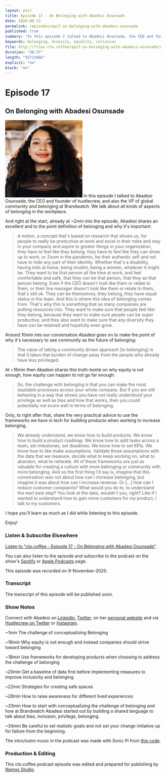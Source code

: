 ```yaml
---
layout: post
title: Episode 17 - On Belonging with Abadesi Osunsade
date: 2020-09-22
permalink: /episodes/ep17-on-belonging-with-abadesi-osunsade
published: true
summary: "In this episode I talked to Abadesi Osunsade, the CEO and founder of hustlecrew, and also the VP of global community and belonging at Brandwatch. We talk about all kinds of aspects of belonging in the workplace."
keywords: belonging, divesity, equality, inclusion
file: http://files.cto.coffee/ep17-on-belonging-with-abadesi-osunsade/cto.coffee-ep17-on-belonging-with-abadesi-osunsade.mp3
duration: "38:37"
length: "55713466"
explicit: "no"
block: "no"
---
```


# Episode 17

## On Belonging with Abadesi Osunsade

<p>
  <img class="aboutimg" src="/static/img/ep17-abadesi.jpg" />
  In this episode I talked to Abadesi Osunsade, the CEO and founder of hustlecrew, and also the VP of global community and
  belonging at Brandwatch. We talk about all kinds of aspects of belonging in the workplace.
</p>
<div style='clear: both;'></div>

And right at the start, already at ~2min into the episode, Abadesi shares an excellent and to the point definition of
belonging and why it's important:


> A notion, a concept that's based on research that shows us, for people to really be productive at work and excel in
their roles and stay in your company and aspire to greater things in your organization, they have to feel like they
belong. they have to feel like they can show up to work, or Zoom in the pandemic, be their authentic self and not have
to hide any part of their identity. Whether that's a disability, having kids at home, being muslim, being a women,
whatever it might be. They want to be that person all the time at work, and feel comfortable and safe, that they can be
that person, that they as that person belong. Even if the CEO doesn't look like them or relate to them, or their line
manager doesn't look like them or relate to them, that's still ok. They can be themselves, they belong, they have equal
status in the team. And this is where this idea of belonging comes from. That's why this is something that so many
companies are putting resources into. They want to make sure that people feel like they belong, because they want to
make sure people can be super productive, and they also want to make sure that any diversity they have can be retained
and hopefully even grow.


Around 10min into our conversation Abadesi goes on to make the point of why it's necessary to see community as the
future of belonging:

> The value of taking a community driven approach [to belonging] is that it takes that burden of change away from the people who
already have less privileged.


At ~16min then Abadesi shares this truth-bomb on why equity is not enough, how equity can happen to not go far enough:

> So, the challenge with belonging is that you can make the most equitable processes across your whole company.
But if you are still behaving in a way that shows you have not really understood your privilege as well as bias and how
that works, then you could potentially not score well in terms of belonging.


Only, to right after that, share the very practical advice to use the frameworks we have in tech for building products
when working to increase belonging.

> We already understand, we know how to build products. We know how to build a product roadmap. We know how to split
tasks across a team, set milestones, set deadlines. We know how to set KPIs. We know how to like make assumptions.
Validate those assumptions with the data that we measure, decide what to keep working on, what to abandon, what to
reiterate. All of these frameworks are just as valuable for creating a culture with more belonging or community with more
belonging. And so the first thing I'd say is, imagine that this conversation was not about how can I increase
belonging, but imagine it was about how can I increase revenue. Or [...] how can I reduce customer complaints? What
would you do to, to understand the next best step? You look at the data, wouldn't you, right? Like if I wanted to
understand how to gain more customers for my product, I talk to my customers.

I hope you'll learn as much as I did while listening to this episode.

Enjoy!

### Listen & Subscribe Elsewhere

[Listen to "cto.coffee - Episode 17 - On Belonging with Abadesi Osunsade"]({{page.file}}).

You can also listen to the episode and subscribe to the podcast on the show's [Spotify][spotify-show] or [Apple Podcasts][apple-podcasts-show] page.

This episode was recorded on 9-November-2020.


### Transcript

The transcript of this episode will be published soon.

### Show Notes

Connect with Abadesi on [Linkedin][abadesi-linkedin], [Twitter][abadesi-twitter], on her [personal
website][abadesi-website] and via [Hustlecrew on Twitter](https://twitter.com/hustlecrewlive) or
[Instagram](https://instagram.com/hustlecrewlive).

_~1min_ The challenge of conceptualizing Belonging

_~16min_ Why equity is not enough and instead companies should strive toward belonging

_~18min_ Use frameworks for developing products when choosing to address the challenge of belonging

_~20min_ Get a baseline of data first before implementing measures to improve inclusivity and belonging

_~22min_ Strategies for creating safe spaces

_~28min_ How to raise awareness for different lived experiences

_~33min_ How to start with conceptualizing the challenge of belonging and how at Brandwatch Abadesi started out by
building a shared language to talk about bias, inclusion, privilege, belonging.

_~34min_ Be careful to set realistic goals and not set your change initiative up for failure from the beginning.

The intro/outro music in the podcast was made with Sonic Pi from [this code][intro-music].

### Production & Editing

This cto.coffee podcast episode was edited and prepared for publishing by [Namos Studio][namos].

[abadesi-twitter]: https://twitter.com/abadesi
[abadesi-linkedin]: https://www.linkedin.com/in/abadesi/
[abadesi-website]: https://www.abadesi.com/
[benjamin-twitter]: https://twitter.com/benjamin
[benjamin-linkedin]: https://www.linkedin.com/in/benjamin-reitzammer/
[spotify-show]: https://open.spotify.com/show/1tTIPMUw3jT882J0dprLYq
[apple-podcasts-show]: https://podcasts.apple.com/de/podcast/cto-coffee-lets-talk-people-tech/id1327337875?l=en
[intro-music]: https://github.com/benjmin-r/music/blob/master/2017-12-04_cto.coffee-intro.rb
[namos]: https://namosstudio.com/

